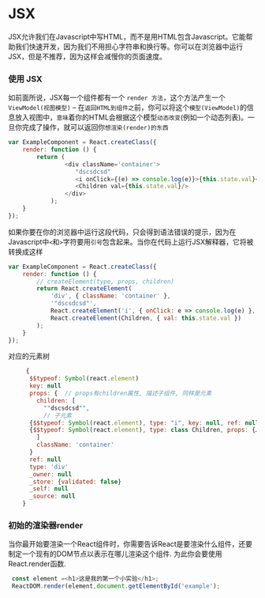# JSX
JSX允许我们在Javascript中写HTML，而不是用HTML包含Javascript。它能帮助我们快速开发，因为我们不用担心字符串和换行等。你可以在浏览器中运行JSX，但是不推荐，因为这样会减慢你的页面速度。

### 使用 JSX
如前面所说，JSX每一个组件都有一个 `render 方法`，这个方法产生一个`ViewModel(视图模型)` – 在`返回HTML到组件之`前，你可以将这个`模型(ViewModel)`的信息放入视图中，`意味`着你的HTML会根据这个模型`动态改变`(例如一个动态列表)。一旦你完成了操作，就可以返回你`想渲染(render)的东西`      
```javascript
var ExampleComponent = React.createClass({
    render: function () {
        return (
                <div className='container'>
                   "dscsdcsd"
                   <i onClick={(e) => console.log(e)}>{this.state.val}</i>
                   <Children val={this.state.val}/>
                </div>
            );
    }
});
```    
如果你要在你的浏览器中运行这段代码，只会得到语法错误的提示，因为在Javascript中`<`和`>`字符要用`引号`包含起来。当你在代码上运行JSX解释器，它将被转换成这样   
```javascript
var ExampleComponent = React.createClass({
    render: function () {
        // createElement(type, props, children)
        return React.createElement(
            'div', { className: 'container' },
            '"dscsdcsd"',
            React.createElement('i', { onClick: e => console.log(e) }, this.state.val),
            React.createElement(Children, { val: this.state.val })
        );
    }
});
```   
 对应的元素树   
```javascript
     {
      $$typeof: Symbol(react.element)
      key: null
      props: {  // props有children属性, 描述子组件, 同样是元素
        children: [
          ""dscsdcsd"",
          // 子元素
      {$$typeof: Symbol(react.element), type: "i", key: null, ref: null, props: {…}, …},
      {$$typeof: Symbol(react.element), type: class Children, props: {…}, …}
        ]
        className: 'container'
      }  
      ref: null
      type: 'div'
      _owner: null
      _store: {validated: false}
      _self: null
      _source: null
    }
```

### 初始的渲染器render
当你最开始要渲染一个React组件时，你需要告诉React是要渲染什么组件，还要制定一个现有的DOM节点以表示在哪儿渲染这个组件. 为此你会要使用React.render函数.
```javascript
 const element =<h1>这是我的第一个小实验</h1>;
 ReactDOM.render(element,document.getElementById('example');
```
